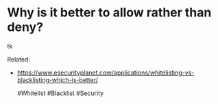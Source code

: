 # Why is it better to allow rather than deny?

tk 


Related:
 - https://www.esecurityplanet.com/applications/whitelisting-vs-blacklisting-which-is-better/


      #Whitelist #Blacklist #Security
